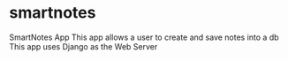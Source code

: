 # smartnotes
SmartNotes App
This app allows a user to create and save notes into a db
This app uses Django as the Web Server
